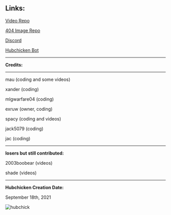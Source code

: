 **Links:**
-------------------------------
[Video Repo](https://github.com/Exruw/hubvideos/)

[404 Image Repo](https://github.com/Exruw/hubcdn/)

[Discord](https://discord.gg/44T3acRcWq)

[Hubchicken Bot](https://discord.com/oauth2/authorize?client_id=917191002840789043&permissions=1133584&scope=bot)

-------------------------------

**Credits:**

-------------------------------

mau (coding and some videos)

xander (coding)

mlgwarfare04 (coding)

exruw (owner, coding)

spacy (coding and videos)

jack5079 (coding)

jac (coding)

-------------------------------

**losers but still contributed:**

2003boobear (videos)

shade (videos)

-------------------------------
**Hubchicken Creation Date:**

September 18th, 2021

![hubchick](https://hubchicken.tk/HUBCHICKEN.png)
